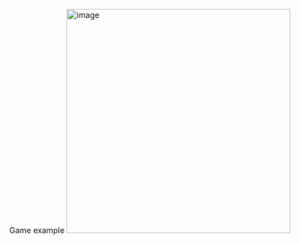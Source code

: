 Game example
<img width="400" alt="image" src="https://github.com/user-attachments/assets/8a3580ed-a816-40df-8200-04596886ea21">

